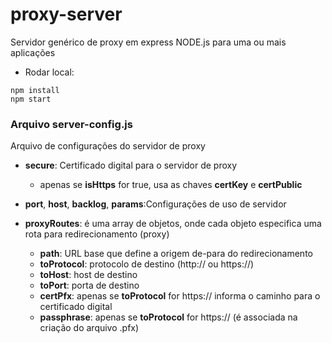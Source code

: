 # proxy-server

Servidor genérico de proxy em express NODE.js para uma ou mais aplicações

* Rodar local:
```
npm install
npm start
```

### Arquivo server-config.js

Arquivo de configurações do servidor de proxy

* **secure**: Certificado digital para o servidor de proxy
    + apenas se **isHttps** for true, usa as chaves **certKey** e **certPublic**

* **port**, **host**, **backlog**, **params**:Configurações de uso de servidor

* **proxyRoutes**: é uma array de objetos, onde cada objeto especifica uma rota para redirecionamento (proxy)
    + **path**: URL base que define a origem de-para do redirecionamento
    + **toProtocol**: protocolo de destino (http:// ou https://)
    + **toHost**: host de destino
    + **toPort**: porta de destino
    + **certPfx**: apenas se **toProtocol** for https:// informa o caminho para o certificado digital
   	+ **passphrase**: apenas se **toProtocol** for https:// (é associada na criação do arquivo .pfx)
